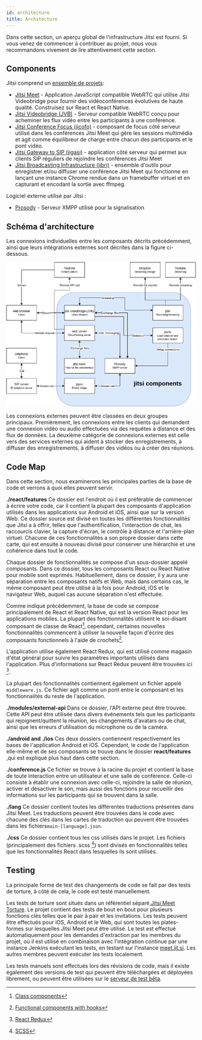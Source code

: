 ```yaml
---
id: architecture
title: Architecture
---
```


Dans cette section, un aperçu global de l'infrastructure Jitsi est fourni. Si vous venez de commencer à contribuer au projet, nous vous recommandons vivement de lire attentivement cette section.


## Components
Jitsi comprend un [ensemble de projets](https://jitsi.org/projects/):

* [Jitsi Meet](https://jitsi.org/jitsi-meet) - Application JavaScript compatible WebRTC qui utilise Jitsi Videobridge pour fournir des vidéoconférences évolutives de haute qualité. Construisez sur React et React Native.
* [Jitsi Videobridge (JVB)](https://jitsi.org/jitsi-videobridge) - Serveur compatible WebRTC conçu pour acheminer les flux vidéo entre les participants à une conférence.
* [Jitsi Conference Focus (jicofo)](https://github.com/jitsi/jicofo) - composant de focus côté serveur utilisé dans les conférences Jitsi Meet qui gère les sessions multimédia et agit comme équilibreur de charge entre chacun des participants et le pont vidéo.
* [Jitsi Gateway to SIP (jigasi)](https://github.com/jitsi/jigasi) - application côté serveur qui permet aux clients SIP réguliers de rejoindre les conférences Jitsi Meet
* [Jitsi Broadcasting Infrastructure (jibri)](https://github.com/jitsi/jibri) - ensemble d'outils pour enregistrer et/ou diffuser une conférence Jitsi Meet qui fonctionne en lançant une instance Chrome rendue dans un framebuffer virtuel et en capturant et encodant la sortie avec ffmpeg.

Logiciel externe utilisé par Jitsi :
* [Prosody](https://prosody.im/) - Serveur XMPP utilisé pour la signalisation


## Schéma d'architecture
Les connexions individuelles entre les composants décrits précédemment, ainsi que leurs intégrations externes sont décrites dans la figure ci-dessous.

![](https://raw.githubusercontent.com/jitsi/handbook/master/docs/assets/ArchitectureDiagram.png)

Les connexions externes peuvent être classées en deux groupes principaux. Premièrement, les connexions entre les clients qui demandent une connexion vidéo ou audio effectuées via des requêtes à distance et des flux de données. La deuxième catégorie de connexions externes est celle vers des services externes qui aident à stocker des enregistrements, à diffuser des enregistrements, à diffuser des vidéos ou à créer des réunions.

## Code Map
Dans cette section, nous examinerons les principales parties de la base de code et verrons à quoi elles peuvent servir.

**./react/features**
Ce dossier est l'endroit où il est préférable de commencer à écrire votre code, car il contient la plupart des composants d'application utilisés dans les applications sur Android et iOS, ainsi que sur la version Web. Ce dossier source est divisé en toutes les différentes fonctionnalités que Jitsi a à offrir, telles que l'authentification, l'interaction de chat, les raccourcis clavier, la capture d'écran, le contrôle à distance et l'arrière-plan virtuel. Chacune de ces fonctionnalités a son propre dossier dans cette carte, qui est ensuite à nouveau divisé pour conserver une hiérarchie et une cohérence dans tout le code.

Chaque dossier de fonctionnalités se compose d'un sous-dossier appelé composants. Dans ce dossier, tous les composants React ou React Native pour mobile sont exprimés. Habituellement, dans ce dossier, il y aura une séparation entre les composants natifs et Web, mais dans certains cas, le même composant peut être utilisé à la fois pour Android, iOS et le navigateur Web, auquel cas aucune séparation n'est effectuée.

Comme indiqué précédemment, la base de code se compose principalement de React et React Native, qui est la version React pour les applications mobiles. La plupart des fonctionnalités utilisent le soi-disant composant de classe de React[^class-comp], cependant, certaines nouvelles fonctionnalités commencent à utiliser la nouvelle façon d'écrire des composants fonctionnels à l'aide de crochets[^func-comp].

L'application utilise également React Redux, qui est utilisé comme magasin d'état général pour suivre les paramètres importants utilisés dans l'application. Plus d'informations sur React Redux peuvent être trouvées ici [^react-redux].

La plupart des fonctionnalités contiennent également un fichier appelé `middleware.js`. Ce fichier agit comme un pont entre le composant et les fonctionnalités du reste de l'application.

**./modules/external-api**
Dans ce dossier, l'API externe peut être trouvée. Cette API peut être utilisée dans divers événements tels que les participants qui rejoignent/quittent la réunion, les changements d'avatars ou de chat, ainsi que les erreurs d'utilisation du microphone ou de la caméra.

**./android and ./ios**
Ces deux dossiers contiennent respectivement les bases de l'application Android et iOS. Cependant, le code de l'application elle-même et de ses composants se trouve dans le dossier **react/features** ,qui est expliqué plus haut dans cette section.

**./conference.js**
Ce fichier se trouve à la racine du projet et contient la base de toute interaction entre un utilisateur et une salle de conférence. Celle-ci consiste à établir une connexion avec celle-ci, rejoindre la salle de réunion, activer et désactiver le son, mais aussi des fonctions pour recueillir des informations sur les participants qui se trouvent dans la salle.

**./lang**
Ce dossier contient toutes les différentes traductions présentes dans Jitsi Meet. Les traductions peuvent être trouvées dans le code avec chacune des clés dans les cartes de traduction qui peuvent être trouvées dans les fichiers`main-[language].json`.

**./css**
Ce dossier contient tous les css utilisés dans le projet. Les fichiers (principalement des fichiers .scss [^scss]) sont divisés en fonctionnalités telles que les fonctionnalités React dans lesquelles ils sont utilisés.

## Testing
La principale forme de test des changements de code se fait par des tests de torture, à côté de cela, le code est testé manuellement.

Les tests de torture sont situés dans un référentiel séparé,[Jitsi Meet Torture](https://github.com/jitsi/jitsi-meet-torture). Le projet contient des tests de bout en bout pour plusieurs fonctions clés telles que le pair à pair et les invitations. Les tests peuvent être effectués pour iOS, Android et le Web, qui sont toutes les plates-formes sur lesquelles Jitsi Meet peut être utilisé. Le test est effectué automatiquement pour les demandes d'extraction par les membres du projet, où il est utilisé en combinaison avec l'intégration continue par une instance Jenkins exécutant les tests, en testant sur l'instance [meet.jit.si](https://meet.jit.si). Les autres membres peuvent exécuter les tests localement.

Les tests manuels sont effectués lors des révisions de code, mais il existe également des versions de test qui peuvent être téléchargées et déployées librement, ou peuvent être utilisées sur le [serveur de test bêta](https://beta.meet.jit.si/).

[^class-comp]: [Class components](https://reactjs.org/docs/react-component.html)
[^func-comp]: [Functional components with hooks](https://reactjs.org/docs/hooks-intro.html)
[^react-redux]: [React Redux](https://react-redux.js.org/)
[^scss]: [SCSS](https://sass-lang.com/documentation/syntax)
